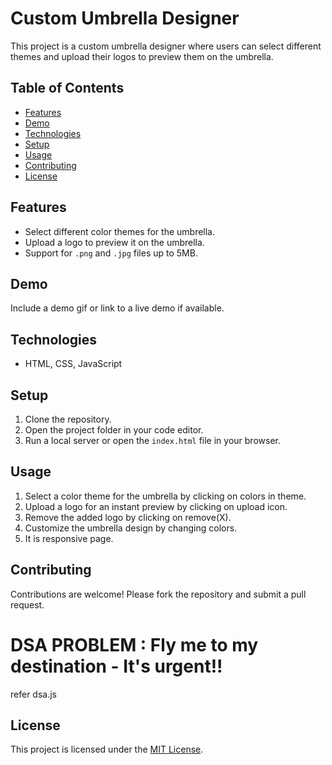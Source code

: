 # Custom Umbrella Designer

This project is a custom umbrella designer where users can select different themes and upload their logos to preview them on the umbrella.

## Table of Contents
- [Features](#features)
- [Demo](#demo)
- [Technologies](#technologies)
- [Setup](#setup)
- [Usage](#usage)
- [Contributing](#contributing)
- [License](#license)

## Features

- Select different color themes for the umbrella.
- Upload a logo to preview it on the umbrella.
- Support for `.png` and `.jpg` files up to 5MB.

## Demo

Include a demo gif or link to a live demo if available.

## Technologies

- HTML, CSS, JavaScript

## Setup

1. Clone the repository.
2. Open the project folder in your code editor.
3. Run a local server or open the `index.html` file in your browser.

## Usage

1. Select a color theme for the umbrella by clicking on colors in theme.
2. Upload a logo for an instant preview by clicking on upload icon.
3. Remove the added logo by clicking on remove(X).
4. Customize the umbrella design by changing colors.
5. It is responsive page.

## Contributing

Contributions are welcome! Please fork the repository and submit a pull request.


# DSA PROBLEM : Fly me to my destination - It's urgent!!
refer dsa.js



## License

This project is licensed under the [MIT License](LICENSE).


